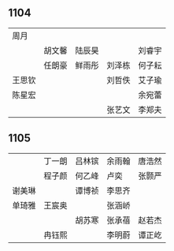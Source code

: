 ## 1104
|     |     |     |     |     |
| --- | --- | --- | --- | --- |
| 周月 |  |  |  |  |
|  | 胡文馨 | 陆辰昊 |  | 刘睿宇 |
|  | 任朗豪 | 鲜雨彤 | 刘泽栋 | 何子耘 |
| 王思钦 |  |  | 刘哲佚 | 艾子瑜 |
| 陈星宏 |  |  |  | 余宛蕾 |
|  |  |  | 张艺文 | 李郑夫 |

## 1105
|     |     |     |     |     |
| --- | --- | --- | --- | --- |
|  | 丁一朗 | 吕林镔 | 余雨翰 | 唐浩然 |
|  | 程子颜 | 何乙峰 | 卢奕 | 张颢严 |
| 谢美琳 |  | 谭博祯 | 李思齐 |  |
| 单琦雅 | 王宸奥 |  | 张涵峤 |  |
|  |  | 胡苏寒 | 张承蓓 | 赵若杰 |
|  | 冉钰熙 |  | 李明蔚 | 谭正屹 |

